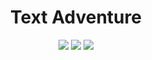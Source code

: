 <div align="center">

# Text Adventure

![](https://img.shields.io/badge/made_with-java-yellow.svg?style=flat-square)
![](https://img.shields.io/github/repo-size/Kesares/text-adventure)
![](https://sloc.xyz/github/Kesares/text-adventure/)

</div>